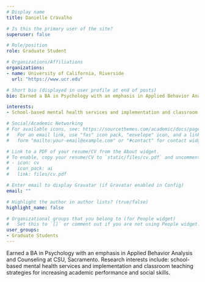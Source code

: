 ```yaml
---
# Display name
title: Danielle Cravalho

# Is this the primary user of the site?
superuser: false

# Role/position
role: Graduate Student

# Organizations/Affiliations
organizations:
- name: University of California, Riverside
  url: "https://www.ucr.edu"

# Short bio (displayed in user profile at end of posts)
bio: Earned a BA in Psychology with an emphasis in Applied Behavior Analysis and Counseling at CSU, Sacramento. Research interests include school-based mental health services and implementation and classroom teaching strategies for increasing academic performance and social skills.

interests:
- School-based mental health services and implementation and classroom teaching strategies for increasing academic performance and social skills

# Social/Academic Networking
# For available icons, see: https://sourcethemes.com/academic/docs/page-builder/#icons
#   For an email link, use "fas" icon pack, "envelope" icon, and a link in the
#   form "mailto:your-email@example.com" or "#contact" for contact widget.

# Link to a PDF of your resume/CV from the About widget.
# To enable, copy your resume/CV to `static/files/cv.pdf` and uncomment the lines below.
# - icon: cv
#   icon_pack: ai
#   link: files/cv.pdf

# Enter email to display Gravatar (if Gravatar enabled in Config)
email: ""

# Highlight the author in author lists? (true/false)
highlight_name: false

# Organizational groups that you belong to (for People widget)
#   Set this to `[]` or comment out if you are not using People widget.
user_groups:
- Graduate Students
---
```


Earned a BA in Psychology with an emphasis in Applied Behavior Analysis and Counseling at CSU, Sacramento. Research interests include: school-based mental health services and implementation and classroom teaching strategies for increasing academic performance and social skills.
